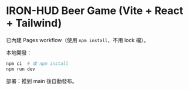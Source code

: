 # IRON-HUD Beer Game (Vite + React + Tailwind)

已內建 Pages workflow（使用 `npm install`，不用 lock 檔）。

本地開發：
```bash
npm ci  # 或 npm install
npm run dev
```

部署：推到 main 後自動發布。
